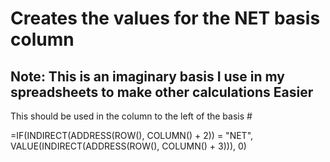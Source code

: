 # Creates the values for the NET basis column

## Note: This is an imaginary basis I use in my spreadsheets to make other calculations Easier

This should be used in the column to the left of the basis # 

=IF(INDIRECT(ADDRESS(ROW(), COLUMN() + 2)) = "NET", VALUE(INDIRECT(ADDRESS(ROW(), COLUMN() + 3))), 0)
